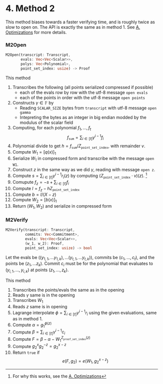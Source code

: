 # 4. Method 2

This method biases towards a faster verifying time, and is roughly twice as slow to open on.
The API is exactly the same as in method 1.
See [A. Optimizations](./a_optimizations) for more details.

### M2Open

```rust
M2Open(transcript: Transcript, 
       evals: Vec<Vec<Scalar>>, 
       polys: Vec<Polynomial>, 
       point_set_index: usize) -> Proof
```
This method 
1. Transcribes the following (all points serialized compressed if possible)
    - each of the evals row by row with the utf-8 message `open evals`
    - each of the points in order with the utf-8 message `open points`
2. Constructs $\gamma \in \mathbb{F}$ by
    - Reading `SCALAR_SIZE` bytes from `transcript` with utf-8 message `open gamma`
    - Intepreting the bytes as an integer in big endian modded by the modulus of the scalar field
3. Computing, for each polynomial ${f_1, \ldots, f_t}$
$$
f_\mathtt{sum} = \sum_{i \in [t]} \gamma^{i-1} f_i
$$
4. Polynomial divide to get $h = f_\mathtt{sum} / Z_\mathtt{point\_set\_index}$, with remainder $v$.
5. Compute $W_1 = [q(x)]_1$ 
6. Serialize $W_1$ in compressed form and transcribe with the message `open W1`.
7. Construct $z$ in the same way as we did $\gamma$, reading with message `open z`.
8. Compute $s = \sum_{i \in [t]} \gamma^{i - 1} r_i(z)$ by computing $(Z_\texttt{point\_set\_index} \cdot v)(z)$. [^1]
9. Comupute $f_z = -s + \sum_{i \in [t]} f_i$
10. Compute $l = f_z - h Z_\mathtt{point\_set\_index}$
11. Compute $b = l / (X - z)$
12. Compute $W_2 = [b(x)]_1$
13. Return $(W_1, W_2)$ and serialize in compressed form

### M2Verify

```rust
M2Verify(transcript: Transcript, 
         commits: Vec<Commitment>, 
         evals: Vec<Vec<Scalar>>,
         (w_1, w_2): Proof,
         point_set_index: usize) -> bool
```

Let the evals be $((y_{1, 1}, \ldots y_{1, k}), \ldots (y_{t, 1}, \ldots y_{t, k}))$, commits be $(c_1, \ldots, c_t)$, and the points be $(z_1, \ldots z_k)$.
Commit $c_i$ must be for the polynomial that evaluates to $(y_{i, 1}, \ldots, y_{i, k})$ at points $(z_1, \ldots, z_k)$.

This method
1. Transcribes the points/evals the same as in the opening
2. Reads $\gamma$ same is in the opening
3. Transcribes $W_1$
4. Reads $z$ same is in opening
5. Lagrange interpolate $\phi = \sum_{i \in [t]} \gamma^{i-1} r_i$ using the given evaluations, same as in method 1.
6. Compute $\alpha = g_1^{\phi(z)}$
7. Compute $\beta = \sum_{i \in [t]} \gamma^{i-1} c_i$
8. Compute $F = \beta - \alpha - W_1^{Z_{\texttt{proof\_set\_index}}(z)}$
9. Compute $g_2^xg_2^{-z} = g_2^{x-z}$
10. Return `true` if 
$$
e(F, g_2) = e(W_1, g_2^{x-z})
$$

[^1]: For why this works, see the [A. Optimizations](./a_optimizations.md)
